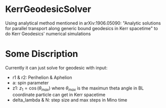 # KerrGeodesicSolver
Using analytical method mentioned in arXiv:1906.05090: "Analytic solutions for parallel transport along generic bound geodesics in Kerr spacetime" to do Kerr Geodesics' numerical simulations
# Some Discription
Currently it can just solve for geodesic with input:
- r1 & r2: Perihelion & Aphelion
- a: spin parameter
- z1: $z_1=\cos(\theta_{max})$ where $\theta_{max}$ is the maximun theta angle in BL coordinate particle can get in Kerr spacetime
- delta_lambda & N: step size and max steps in Mino time
